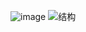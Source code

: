![image](http://a.hiphotos.baidu.com/image/pic/item/d833c895d143ad4b59b012a681025aafa40f063d.jpg)
![结构](http://img.my.csdn.net/uploads/201304/16/1366077877_2992.JPG)